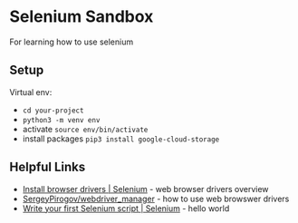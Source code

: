 # Selenium Sandbox

For learning how to use selenium

## Setup

Virtual env: 

* `cd your-project`
* `python3 -m venv env`
* activate `source env/bin/activate`
* install packages `pip3 install google-cloud-storage`

## Helpful Links

* [Install browser drivers | Selenium](https://www.selenium.dev/documentation/webdriver/getting_started/install_drivers/) - web browser drivers overview
* [SergeyPirogov/webdriver_manager](https://github.com/SergeyPirogov/webdriver_manager) - how to use web browswer drivers 
* [Write your first Selenium script | Selenium](https://www.selenium.dev/documentation/webdriver/getting_started/first_script/) - hello world



